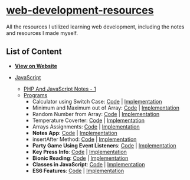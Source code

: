 # [web-development-resources](https://github.com/everythingshyam/web-development-resources)

All the resources I utilized learning web development, including the notes and resources I made myself.

## List of Content

-   **[View on Website](https://everythingshyam.github.io/web-development-resources/index.html)**

-   [JavaScript](https://github.com/everythingshyam/web-development-resources/tree/master/JavaScript)
    -   [PHP And JavaScript Notes - 1](https://github.com/everythingshyam/web-development-resources/tree/master/JavaScript/PhpAndJavascriptNotes1.pdf)
    -   [Programs](https://github.com/everythingshyam/web-development-resources/tree/master/JavaScript/Programs)
        -   Calculator using Switch Case: [Code](https://github.com/everythingshyam/web-development-resources/blob/master/JavaScript/Programs/CalculatorMethod.html) | [Implementation](https://everythingshyam.github.io/web-development-resources/JavaScript/Programs/CalculatorMethod.html)
        -   Minimum and Maximum out of Array: [Code](https://github.com/everythingshyam/web-development-resources/blob/master/JavaScript/Programs/MinMax.html) | [Implementation](https://everythingshyam.github.io/web-development-resources/JavaScript/Programs/MinMax.html)
        -   Random Number from Array: [Code](https://github.com/everythingshyam/web-development-resources/blob/master/JavaScript/Programs/RandomFromArray.html) | [Implementation](https://everythingshyam.github.io/web-development-resources/JavaScript/Programs/RandomFromArray.html)
        -   Temperature Coverter: [Code](https://github.com/everythingshyam/web-development-resources/blob/master/JavaScript/Programs/TemperatureConverter.html) | [Implementation](https://everythingshyam.github.io/web-development-resources/JavaScript/Programs/TemperatureConverter.html)
        -   Arrays Assignments: [Code](https://github.com/everythingshyam/web-development-resources/blob/master/JavaScript/Programs/ArraysAssignments.html) | [Implementation](https://everythingshyam.github.io/web-development-resources/JavaScript/Programs/ArraysAssignments.html)
        -   **Notes App**: [Code](https://github.com/everythingshyam/web-development-resources/blob/master/JavaScript/Programs/TodoList.html) | [Implementation](https://everythingshyam.github.io/web-development-resources/JavaScript/Programs/TodoList.html)
        -   insertAfter Method: [Code](https://github.com/everythingshyam/web-development-resources/blob/master/JavaScript/Programs/InsertAfter.html) | [Implementation](https://everythingshyam.github.io/web-development-resources/JavaScript/Programs/InsertAfter.html)
        -   **Party Game Using Event Listeners**: [Code](https://github.com/everythingshyam/web-development-resources/blob/master/JavaScript/Programs/PartyGameUsingEventListeners.html) | [Implementation](https://everythingshyam.github.io/web-development-resources/JavaScript/Programs/PartyGameUsingEventListeners.html)
        -   **Key Press Info**: [Code](https://github.com/everythingshyam/web-development-resources/blob/master/JavaScript/Programs/KeyPressInfo.html) | [Implementation](https://everythingshyam.github.io/web-development-resources/JavaScript/Programs/KeyPressInfo.html)
        -   **Bionic Reading**: [Code](https://github.com/everythingshyam/web-development-resources/blob/master/JavaScript/Programs/BionicReading.html) | [Implementation](https://everythingshyam.github.io/web-development-resources/JavaScript/Programs/BionicReading.html)
        -   **Classes in JavaScript**: [Code](https://github.com/everythingshyam/web-development-resources/blob/master/JavaScript/Programs/classes-in-javascript.html) | [Implementation](https://everythingshyam.github.io/web-development-resources/JavaScript/Programs/classes-in-javascript.html)
        -   **ES6 Features**: [Code](https://github.com/everythingshyam/web-development-resources/blob/master/JavaScript/Programs/es6-features.html) | [Implementation](https://everythingshyam.github.io/web-development-resources/JavaScript/Programs/es6-features.html)

